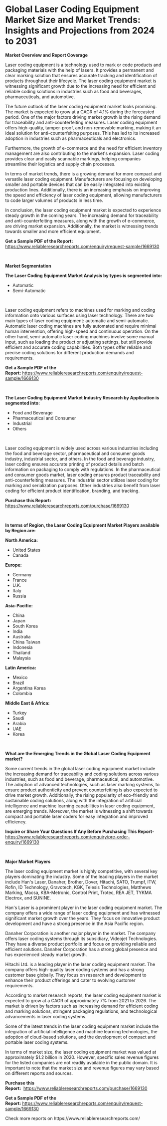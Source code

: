 <p><h1>Global Laser Coding Equipment Market Size and Market Trends: Insights and Projections from 2024 to 2031</h1></p><p><strong>Market Overview and Report Coverage</strong></p>
<p><p>Laser coding equipment is a technology used to mark or code products and packaging materials with the help of lasers. It provides a permanent and clear marking solution that ensures accurate tracking and identification of products throughout their lifecycle. The laser coding equipment market is witnessing significant growth due to the increasing need for efficient and reliable coding solutions in industries such as food and beverages, pharmaceuticals, and automotive.</p><p>The future outlook of the laser coding equipment market looks promising. The market is expected to grow at a CAGR of 4.1% during the forecasted period. One of the major factors driving market growth is the rising demand for traceability and anti-counterfeiting measures. Laser coding equipment offers high-quality, tamper-proof, and non-removable marking, making it an ideal solution for anti-counterfeiting purposes. This has led to its increased adoption in industries such as pharmaceuticals and electronics.</p><p>Furthermore, the growth of e-commerce and the need for efficient inventory management are also contributing to the market's expansion. Laser coding provides clear and easily scannable markings, helping companies streamline their logistics and supply chain processes.</p><p>In terms of market trends, there is a growing demand for more compact and versatile laser coding equipment. Manufacturers are focusing on developing smaller and portable devices that can be easily integrated into existing production lines. Additionally, there is an increasing emphasis on improving the speed and efficiency of laser coding equipment, allowing manufacturers to code larger volumes of products in less time.</p><p>In conclusion, the laser coding equipment market is expected to experience steady growth in the coming years. The increasing demand for traceability and anti-counterfeiting measures, along with the growth of e-commerce, are driving market expansion. Additionally, the market is witnessing trends towards smaller and more efficient equipment.</p></p>
<p><strong>Get a Sample PDF of the Report:</strong> <a href="https://www.reliableresearchreports.com/enquiry/request-sample/1669130">https://www.reliableresearchreports.com/enquiry/request-sample/1669130</a></p>
<p>&nbsp;</p>
<p><strong>Market Segmentation</strong></p>
<p><strong>The Laser Coding Equipment Market Analysis by types is segmented into:</strong></p>
<p><ul><li>Automatic</li><li>Semi-Automatic</li></ul></p>
<p>&nbsp;</p>
<p><p>Laser coding equipment refers to machines used for marking and coding information onto various surfaces using laser technology. There are two main types of laser coding equipment: automatic and semi-automatic. Automatic laser coding machines are fully automated and require minimal human intervention, offering high-speed and continuous operation. On the other hand, semi-automatic laser coding machines involve some manual input, such as loading the product or adjusting settings, but still provide efficient and accurate coding capabilities. Both types offer reliable and precise coding solutions for different production demands and requirements.</p></p>
<p><strong>Get a Sample PDF of the Report:</strong>&nbsp;<a href="https://www.reliableresearchreports.com/enquiry/request-sample/1669130">https://www.reliableresearchreports.com/enquiry/request-sample/1669130</a></p>
<p>&nbsp;</p>
<p><strong>The Laser Coding Equipment Market Industry Research by Application is segmented into:</strong></p>
<p><ul><li>Food and Beverage</li><li>Pharmaceutical and Consumer</li><li>Industrial</li><li>Others</li></ul></p>
<p>&nbsp;</p>
<p><p>Laser coding equipment is widely used across various industries including the food and beverage sector, pharmaceutical and consumer goods industry, industrial sector, and others. In the food and beverage industry, laser coding ensures accurate printing of product details and batch information on packaging to comply with regulations. In the pharmaceutical and consumer goods market, laser coding ensures product traceability and anti-counterfeiting measures. The industrial sector utilizes laser coding for marking and serialization purposes. Other industries also benefit from laser coding for efficient product identification, branding, and tracking.</p></p>
<p><strong>Purchase this Report:</strong>&nbsp; <a href="https://www.reliableresearchreports.com/purchase/1669130">https://www.reliableresearchreports.com/purchase/1669130</a></p>
<p>&nbsp;</p>
<p><strong>In terms of Region, the Laser Coding Equipment Market Players available by Region are:</strong></p>
<p>
    <p> <strong> North America: </strong>
        <ul>
            <li>United States</li>
            <li>Canada</li>
        </ul>
        </p> 
    <p> <strong> Europe: </strong>
        <ul>
            <li>Germany</li>
            <li>France</li>
            <li>U.K.</li>
            <li>Italy</li>
            <li>Russia</li>
        </ul>
        </p> 
    <p> <strong> Asia-Pacific: </strong>
        <ul>
            <li>China</li>
            <li>Japan</li>
            <li>South Korea</li>
            <li>India</li>
            <li>Australia</li>
            <li>China Taiwan</li>
            <li>Indonesia</li>
            <li>Thailand</li>
            <li>Malaysia</li>
        </ul>
        </p> 
    <p> <strong> Latin America: </strong>
        <ul>
            <li>Mexico</li>
            <li>Brazil</li>
            <li>Argentina Korea</li>
            <li>Colombia</li>
        </ul>
        </p> 
    <p> <strong> Middle East & Africa: </strong>
        <ul>
            <li>Turkey</li>
            <li>Saudi</li>
            <li>Arabia</li>
            <li>UAE</li>
            <li>Korea</li>
        </ul>
    </p>
    </p>
<p>&nbsp;</p>
<p><strong>What are the Emerging Trends in the Global Laser Coding Equipment market?</strong></p>
<p><p>Some current trends in the global laser coding equipment market include the increasing demand for traceability and coding solutions across various industries, such as food and beverage, pharmaceutical, and automotive. The adoption of advanced technologies, such as laser marking systems, to ensure product authenticity and prevent counterfeiting is also expected to drive market growth. Additionally, the rising popularity of eco-friendly and sustainable coding solutions, along with the integration of artificial intelligence and machine learning capabilities in laser coding equipment, are emerging trends. Moreover, the market is witnessing a shift towards compact and portable laser coders for easy integration and improved efficiency.</p></p>
<p><strong>Inquire or Share Your Questions If Any Before Purchasing This Report</strong>- <a href="https://www.reliableresearchreports.com/enquiry/pre-order-enquiry/1669130">https://www.reliableresearchreports.com/enquiry/pre-order-enquiry/1669130</a></p>
<p>&nbsp;</p>
<p><strong>Major Market Players</strong></p>
<p><p>The laser coding equipment market is highly competitive, with several key players dominating the industry. Some of the leading players in the market include Han's Laser, Danaher, Brother, Dover, Hitachi, SATO, Trumpf, ITW, Rofin, ID Technology, Gravotech, KGK, Telesis Technologies, Matthews Marking, Macsa, KBA-Metronic, Control Print, Trotec, REA JET, TYKMA Electrox, and SUNINE.</p><p>Han's Laser is a prominent player in the laser coding equipment market. The company offers a wide range of laser coding equipment and has witnessed significant market growth over the years. They focus on innovative product development and have a strong presence in the Asia Pacific region.</p><p>Danaher Corporation is another major player in the market. The company offers laser coding systems through its subsidiary, Videojet Technologies. They have a diverse product portfolio and focus on providing reliable and efficient solutions. Danaher Corporation has a strong global presence and has experienced steady market growth.</p><p>Hitachi Ltd. is a leading player in the laser coding equipment market. The company offers high-quality laser coding systems and has a strong customer base globally. They focus on research and development to enhance their product offerings and cater to evolving customer requirements.</p><p>According to market research reports, the laser coding equipment market is expected to grow at a CAGR of approximately 7% from 2021 to 2026. The market is driven by factors such as increasing demand for efficient coding and marking solutions, stringent packaging regulations, and technological advancements in laser coding systems.</p><p>Some of the latest trends in the laser coding equipment market include the integration of artificial intelligence and machine learning technologies, the adoption of cloud-based solutions, and the development of compact and portable laser coding systems.</p><p>In terms of market size, the laser coding equipment market was valued at approximately $1.2 billion in 2020. However, specific sales revenue figures for the listed companies are not readily available in the public domain. It is important to note that the market size and revenue figures may vary based on different reports and sources.</p></p>
<p><strong>Purchase this Report:</strong>&nbsp;&nbsp;<a href="https://www.reliableresearchreports.com/purchase/1669130">https://www.reliableresearchreports.com/purchase/1669130</a></p>
<p></p>
<p><strong>Get a Sample PDF of the Report:</strong>&nbsp;<a href="https://www.reliableresearchreports.com/enquiry/request-sample/1669130">https://www.reliableresearchreports.com/enquiry/request-sample/1669130</a></p>
<p>Check more reports on https://www.reliableresearchreports.com/</p>